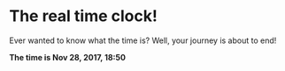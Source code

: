 # The real time clock!

Ever wanted to know what the time is? Well, your journey is about to end!

**The time is Nov 28, 2017, 18:50**